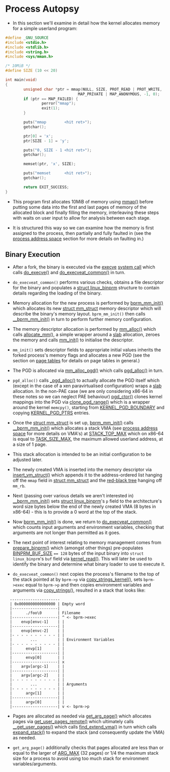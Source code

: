 # Process Autopsy

* In this section we'll examine in detail how the kernel allocates memory for a
  simple userland program:

```c
#define _GNU_SOURCE
#include <stdio.h>
#include <stdlib.h>
#include <string.h>
#include <sys/mman.h>

/* 10MiB */
#define SIZE (10 << 20)

int main(void)
{
        unsigned char *ptr = mmap(NULL, SIZE, PROT_READ | PROT_WRITE,
                                MAP_PRIVATE | MAP_ANONYMOUS, -1, 0);
        if (ptr == MAP_FAILED) {
                perror("mmap");
                exit(1);
        }

        puts("mmap        <hit ret>");
        getchar();

        ptr[0] = 'x';
        ptr[SIZE - 1] = 'y';

        puts("0, SIZE - 1 <hit ret>");
        getchar();

        memset(ptr, 'x', SIZE);

        puts("memset      <hit ret>");
        getchar();

        return EXIT_SUCCESS;
}
```

* This program first allocates 10MiB of memory using [mmap()][mmap] before
  putting some data into the first and last pages of memory of the allocated
  block and finally filling the memory, interleaving these steps with waits on
  user input to allow for analysis between each stage.

* It is structured this way so we can examine how the memory is first assigned
  to the process, then partially and fully faulted in (see the
  [process address space][process] section for more details on faulting in.)

## Binary Execution

* After a fork, the binary is executed via the [execve][execve]
  [system call][execve-syscall] which calls [do_execve()][do_execve] and
  [do_execveat_common()][do_execveat_common] in turn.

* `do_execveat_common()` performs various checks, obtains a file descriptor for
  the binary and populates a [struct linux_binprm][linux_binprm] structure to
  contain details regarding the loading of the binary.

* Memory allocation for the new process is performed by
  [bprm_mm_init()][bprm_mm_init] which allocates its new
  [struct mm_struct][mm_struct] memory descriptor which will describe the
  binary's memory layout. `bprm_mm_init()` then calls
  [__bprm_mm_init()][__bprm_mm_init] in turn to perform further memory
  configuration.

* The memory descriptor allocation is performed by [mm_alloc()][mm_alloc] which
  calls [allocate_mm()][allocate_mm], a simple wrapper around a [slab][slab]
  allocation, zeroes the memory and calls [mm_init()][mm_init] to initialise the
  descriptor.

* `mm_init()` sets descriptor fields to appropriate initial values inherits the
  forked process's memory flags and allocates a new PGD (see the section on
  [page tables][page-tables] for details on page tables in general.)

* The PGD is allocated via [mm_alloc_pgd()][mm_alloc_pgd] which calls
  [pgd_alloc()][pgd_alloc] in turn.

* `pgd_alloc()` calls [_pgd_alloc()][_pgd_alloc] to actually allocate the PGD
  itself which (except in the case of a xen paravirtualised configuration) wraps
  a [slab][slab] allocation. In the non-PAE case (we are only considering x86-64
  in these notes so we can neglect PAE behaviour) [pgd_ctor()][pgd_ctor] clones
  kernel mappings into the PGD via [clone_pgd_range()][clone_pgd_range] which is
  a wrapper around the kernel `memcpy()`, starting from
  [KERNEL_PGD_BOUNDARY][KERNEL_PGD_BOUNDARY] and copying
  [KERNEL_PGD_PTRS][KERNEL_PGD_PTRS] entries.

* Once the [struct mm_struct][mm_struct] is set up,
  [bprm_mm_init()][bprm_mm_init] calls [__bprm_mm_init()][__bprm_mm_init] which
  allocates a stack VMA (see [process address space][process] for more details
  on VMA's) at [STACK_TOP_MAX][STACK_TOP_MAX] which on x86-64 is equal to
  [TASK_SIZE_MAX][TASK_SIZE_MAX], the maximum allowed userland address, at a
  size of 1 page.

* This stack allocation is intended to be an initial configuration to be
  adjusted later.

* The newly created VMA is inserted into the memory descriptor via
  [insert_vm_struct()][insert_vm_struct] which appends it to the address-ordered
  list hanging off the `mmap` field in [struct mm_struct][mm_struct] and the
  [red-black tree][red-black-tree] hanging off `mm_rb`.

* Next (passing over various details we aren't interested in)
  [__bprm_mm_init()][__bprm_mm_init] sets [struct linux_binprm][linux_binprm]'s
  `p` field to the architecture's word size bytes below the end of the newly
  created VMA (8 bytes in x86-64) - this is to provide a 0 word at the top of
  the stack.

* Now [bprm_mm_init()][bprm_mm_init] is done, we return to
  [do_execveat_common()][do_execveat_common] which counts input arguments and
  environment variables, checking that arguments are not longer than permitted
  as it goes.

* The next point of interest relating to memory management comes from
  [prepare_binprm()][prepare_binprm] which (amongst other things) pre-populates
  [BINPRM_BUF_SIZE][BINPRM_BUF_SIZE] `== 128` bytes of the input binary into
  `struct linux_binprm`'s `buf` field via [kernel_read()][kernel_read]. This
  will later be used to identify the binary and determine what binary loader to
  use to execute it.

* `do_execveat_common()` next copies the process's filename to the top of the
  stack pointed at by `bprm->p` via
  [copy_strings_kernel()][copy_strings_kernel], sets `bprm->exec` equal to
  `bprm->p` and then copies environment variables and arguments via
  [copy_strings()][copy_strings], resulted in a stack that looks like:

```
  ----------------------
  | 0x0000000000000000 | Empty word
  |--------------------|
  |      ./foo\0       | Filename
  |--------------------| ^ <- bprm->exec
  |    envp[envc-1]    | |
  |--------------------| |
  |    envp[envc-2]    | |
  |- - - - - - - - - - | |
  |        ...         | | Environment Variables
  |- - - - - - - - - - | |
  |      envp[1]       | |
  |--------------------| |
  |      envp[0]       | |
  |--------------------| x
  |    argv[argc-1]    | |
  |--------------------| |
  |    argv[argc-2]    | |
  |- - - - - - - - - - | |
  |        ...         | | Arguments
  |- - - - - - - - - - | |
  |      argv[1]       | |
  |--------------------| |
  |      argv[0]       | |
  |--------------------| v <- bprm->p
```

* Pages are allocated as needed via [get_arg_page()][get_arg_page] which
  allocates pages via [get_user_pages_remote()][get_user_pages_remote] which
  ultimately calls [__get_user_pages()][__get_user_pages] which calls
  [find_extend_vma()][find_extend_vma] in turn which calls
  [expand_stack()][expand_stack] to expand the stack (and consequently
  update the VMA) as needed.

* `get_arg_page()` additionally checks that pages allocated are less than or
  equal to the larger of [ARG_MAX][ARG_MAX] (32 pages) or 1/4 the maximum stack
  size for a process to avoid using too much stack for environment
  variables/arguments.

[ARG_MAX]:https://github.com/torvalds/linux/blob/v4.6/include/uapi/linux/limits.h#L7
[BINPRM_BUF_SIZE]:https://github.com/torvalds/linux/blob/v4.6/include/uapi/linux/binfmts.h#L18
[KERNEL_PGD_BOUNDARY]:https://github.com/torvalds/linux/blob/v4.6/arch/x86/include/asm/pgtable.h#L722
[KERNEL_PGD_PTRS]:https://github.com/torvalds/linux/blob/v4.6/arch/x86/include/asm/pgtable.h#L723
[STACK_TOP_MAX]:https://github.com/torvalds/linux/blob/v4.6/arch/x86/include/asm/processor.h#L761
[TASK_SIZE_MAX]:https://github.com/torvalds/linux/blob/v4.6/arch/x86/include/asm/processor.h#L747
[__bprm_mm_init]:https://github.com/torvalds/linux/blob/v4.6/fs/exec.c#L260
[__get_user_pages]:https://github.com/torvalds/linux/blob/v4.6/mm/gup.c#L516
[_pgd_alloc]:https://github.com/torvalds/linux/blob/v4.6/arch/x86/mm/pgtable.c#L319
[allocate_mm]:https://github.com/torvalds/linux/blob/v4.6/kernel/fork.c#L566
[bprm_mm_init]:https://github.com/torvalds/linux/blob/v4.6/fs/exec.c#L373
[clone_pgd_range]:https://github.com/torvalds/linux/blob/v4.6/arch/x86/include/asm/pgtable.h#L879
[copy_strings]:https://github.com/torvalds/linux/blob/v4.6/fs/exec.c#L465
[copy_strings_kernel]:https://github.com/torvalds/linux/blob/v4.6/fs/exec.c#L556
[do_execve]:https://github.com/torvalds/linux/blob/v4.6/fs/exec.c#L1724
[do_execveat_common]:https://github.com/torvalds/linux/blob/v4.6/fs/exec.c#L1580
[execve-syscall]:http://man7.org/linux/man-pages/man2/execve.2.html
[execve]:https://github.com/torvalds/linux/blob/v4.6/fs/exec.c#L1806
[expand_stack]:https://github.com/torvalds/linux/blob/v4.6/mm/mmap.c#L2212
[find_extend_vma]:https://github.com/torvalds/linux/blob/v4.6/mm/mmap.c#L2225
[get_arg_page]:https://github.com/torvalds/linux/blob/v4.6/fs/exec.c#L189
[get_user_pages_remote]:https://github.com/torvalds/linux/blob/v4.6/mm/gup.c#L957
[insert_vm_struct]:https://github.com/torvalds/linux/blob/v4.6/mm/mmap.c#L2769
[kernel_read]:https://github.com/torvalds/linux/blob/v4.6/fs/exec.c#L822
[linux_binprm]:http://github.com/torvalds/linux/blob/v4.6/include/linux/binfmts.h#L14
[mm_alloc]:https://github.com/torvalds/linux/blob/v4.6/kernel/fork.c#L674
[mm_alloc_pgd]:https://github.com/torvalds/linux/blob/v4.6/kernel/fork.c#L540
[mm_init]:https://github.com/torvalds/linux/blob/v4.6/kernel/fork.c#L598
[mm_struct]:http://github.com/torvalds/linux/blob/v4.6/include/linux/mm_types.h#L390
[mmap]:http://man7.org/linux/man-pages/man2/mmap.2.html
[pgd_alloc]:https://github.com/torvalds/linux/blob/v4.6/arch/x86/mm/pgtable.c#L354
[pgd_ctor]:https://github.com/torvalds/linux/blob/v4.6/arch/x86/mm/pgtable.c#L116
[prepare_binprm]:https://github.com/torvalds/linux/blob/v4.6/fs/exec.c#L1436
[red-black-tree]:https://en.wikipedia.org/wiki/Red%E2%80%93black_tree

[page-tables]:./page-tables.md
[process]:./process.md
[slab]:./slab.md
